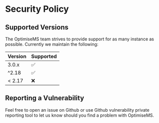 # Security Policy

## Supported Versions

The OptimiseMS team strives to provide support for as many instance as possible.
Currently we maintain the following:

| Version | Supported          |
| ------- | ------------------ |
| 3.0.x   | :white_check_mark: |
| ^2.18   | :white_check_mark: |
| < 2.17  | :x:                |

## Reporting a Vulnerability

Feel free to open an issue on Github or use Github vulnerability private reporting tool to let us know should you find a problem with OptimiseMS.
